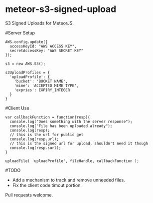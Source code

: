 meteor-s3-signed-upload
=======================

S3 Signed Uploads for MeteorJS.

#Server Setup
```
AWS.config.update({
  accessKeyId: "AWS ACCESS KEY",
  secretAccessKey: "AWS SECRET KEY"
});

s3 = new AWS.S3();

s3UploadProfiles = {
  'uploadProfile': {
    'bucket': 'BUCKET NAME',
    'mime': 'ACCEPTED MIME TYPE',
    'expries': EXPIRY_INTEGER
  }
}
```

#Client Use

```
var callbackFunction = function(resp){
  console.log("Does something with the server response");
  console.log("File has been uploaded already");
  console.log(resp);
  // this is the url for public get
  consele.log(resp.url);
  // this is the signed url for upload, shouldn't need it though
  console.log(resp.surl);
}

uploadFile( 'uploadProfile', fileHandle, callbackFunction );
```

#TODO
* Add a mechanism to track and remove unneeded files.
* Fix the client code timout portion.

Pull requests welcome.
